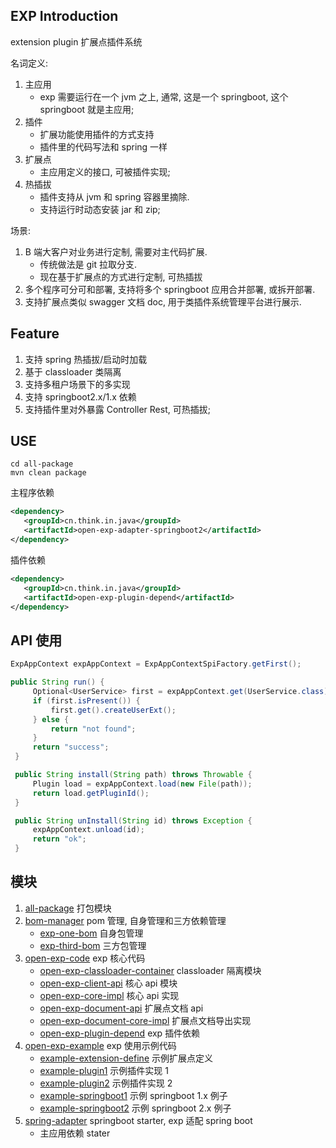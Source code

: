 ## EXP Introduction

extension plugin 扩展点插件系统

名词定义:
1. 主应用
   - exp 需要运行在一个 jvm 之上, 通常, 这是一个 springboot, 这个 springboot 就是主应用;
2. 插件
   - 扩展功能使用插件的方式支持
   - 插件里的代码写法和 spring 一样
3. 扩展点
   - 主应用定义的接口, 可被插件实现;
4. 热插拔
   - 插件支持从 jvm 和 spring 容器里摘除. 
   - 支持运行时动态安装 jar 和 zip;

场景:
1. B 端大客户对业务进行定制, 需要对主代码扩展. 
   - 传统做法是 git 拉取分支.
   - 现在基于扩展点的方式进行定制, 可热插拔
2. 多个程序可分可和部署, 支持将多个 springboot 应用合并部署, 或拆开部署.
3. 支持扩展点类似 swagger 文档 doc, 用于类插件系统管理平台进行展示.

## Feature

1. 支持 spring 热插拔/启动时加载
2. 基于 classloader 类隔离
3. 支持多租户场景下的多实现
4. 支持 springboot2.x/1.x 依赖
5. 支持插件里对外暴露 Controller Rest, 可热插拔;


## USE

```shell
cd all-package
mvn clean package
```


主程序依赖
```xml
<dependency>
   <groupId>cn.think.in.java</groupId>
   <artifactId>open-exp-adapter-springboot2</artifactId>
</dependency>
```

插件依赖
```xml
<dependency>
   <groupId>cn.think.in.java</groupId>
   <artifactId>open-exp-plugin-depend</artifactId>
</dependency>
```


## API 使用
```java
ExpAppContext expAppContext = ExpAppContextSpiFactory.getFirst();

public String run() {
     Optional<UserService> first = expAppContext.get(UserService.class).stream().findFirst();
     if (first.isPresent()) {
         first.get().createUserExt();
     } else {
         return "not found";
     }
     return "success";
 }

 public String install(String path) throws Throwable {
     Plugin load = expAppContext.load(new File(path));
     return load.getPluginId();
 }

 public String unInstall(String id) throws Exception {
     expAppContext.unload(id);
     return "ok";
 }
```

## 模块
1. [all-package](all-package) 打包模块
2. [bom-manager](bom-manager) pom 管理, 自身管理和三方依赖管理
   - [exp-one-bom](bom-manager%2Fexp-one-bom) 自身包管理
   - [exp-third-bom](bom-manager%2Fexp-third-bom) 三方包管理
3. [open-exp-code](open-exp-code) exp 核心代码
   - [open-exp-classloader-container](open-exp-code%2Fopen-exp-classloader-container) classloader 隔离模块
   - [open-exp-client-api](open-exp-code%2Fopen-exp-client-api) 核心 api 模块
   - [open-exp-core-impl](open-exp-code%2Fopen-exp-core-impl) 核心 api 实现
   - [open-exp-document-api](open-exp-code%2Fopen-exp-document-api) 扩展点文档 api
   - [open-exp-document-core-impl](open-exp-code%2Fopen-exp-document-core-impl) 扩展点文档导出实现
   - [open-exp-plugin-depend](open-exp-code%2Fopen-exp-plugin-depend) exp 插件依赖
4. [open-exp-example](open-exp-example) exp 使用示例代码
   - [example-extension-define](open-exp-example%2Fexample-extension-define) 示例扩展点定义
   - [example-plugin1](open-exp-example%2Fexample-plugin1) 示例插件实现 1
   - [example-plugin2](open-exp-example%2Fexample-plugin2) 示例插件实现 2
   - [example-springboot1](open-exp-example%2Fexample-springboot1) 示例 springboot 1.x 例子
   - [example-springboot2](open-exp-example%2Fexample-springboot2) 示例 springboot 2.x 例子
5. [spring-adapter](spring-adapter) springboot starter, exp 适配 spring boot
   - 主应用依赖 stater